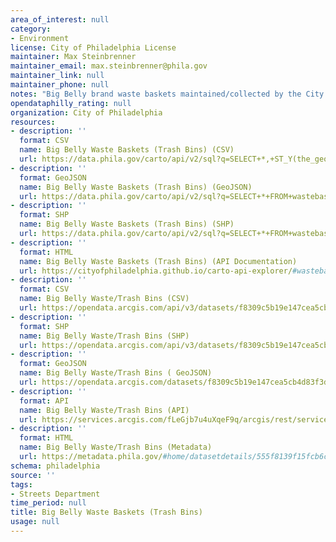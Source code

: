 ```yaml
---
area_of_interest: null
category:
- Environment
license: City of Philadelphia License
maintainer: Max Steinbrenner
maintainer_email: max.steinbrenner@phila.gov
maintainer_link: null
maintainer_phone: null
notes: "Big Belly brand waste baskets maintained/collected by the City of Philadelphia."
opendataphilly_rating: null
organization: City of Philadelphia
resources:
- description: ''
  format: CSV
  name: Big Belly Waste Baskets (Trash Bins) (CSV)
  url: https://data.phila.gov/carto/api/v2/sql?q=SELECT+*,+ST_Y(the_geom)+AS+lat,+ST_X(the_geom)+AS+lng+FROM+wastebaskets_big_belly&filename=wastebaskets_big_belly&format=csv&skipfields=cartodb_id
- description: ''
  format: GeoJSON
  name: Big Belly Waste Baskets (Trash Bins) (GeoJSON)
  url: https://data.phila.gov/carto/api/v2/sql?q=SELECT+*+FROM+wastebaskets_big_belly&filename=wastebaskets_big_belly&format=geojson&skipfields=cartodb_id
- description: ''
  format: SHP
  name: Big Belly Waste Baskets (Trash Bins) (SHP)
  url: https://data.phila.gov/carto/api/v2/sql?q=SELECT+*+FROM+wastebaskets_big_belly&filename=wastebaskets_big_belly&format=shp&skipfields=cartodb_id
- description: ''
  format: HTML
  name: Big Belly Waste Baskets (Trash Bins) (API Documentation)
  url: https://cityofphiladelphia.github.io/carto-api-explorer/#wastebaskets_big_belly
- description: ''
  format: CSV
  name: Big Belly Waste/Trash Bins (CSV)
  url: https://opendata.arcgis.com/api/v3/datasets/f8309c5b19e147cea5cb4d83f3d0d85f_0/downloads/data?format=csv&spatialRefId=4326
- description: ''
  format: SHP
  name: Big Belly Waste/Trash Bins (SHP)
  url: https://opendata.arcgis.com/api/v3/datasets/f8309c5b19e147cea5cb4d83f3d0d85f_0/downloads/data?format=shp&spatialRefId=4326
- description: ''
  format: GeoJSON
  name: Big Belly Waste/Trash Bins ( GeoJSON)
  url: https://opendata.arcgis.com/datasets/f8309c5b19e147cea5cb4d83f3d0d85f_0.geojson
- description: ''
  format: API
  name: Big Belly Waste/Trash Bins (API)
  url: https://services.arcgis.com/fLeGjb7u4uXqeF9q/arcgis/rest/services/WasteBaskets_Big_Belly/FeatureServer/0/query?outFields=*&where=1%3D1
- description: ''
  format: HTML
  name: Big Belly Waste/Trash Bins (Metadata)
  url: https://metadata.phila.gov/#home/datasetdetails/555f8139f15fcb6c6ed4414f/representationdetails/556de53bcf0e0dca19464e91/
schema: philadelphia
source: ''
tags:
- Streets Department
time_period: null
title: Big Belly Waste Baskets (Trash Bins)
usage: null
---
```

